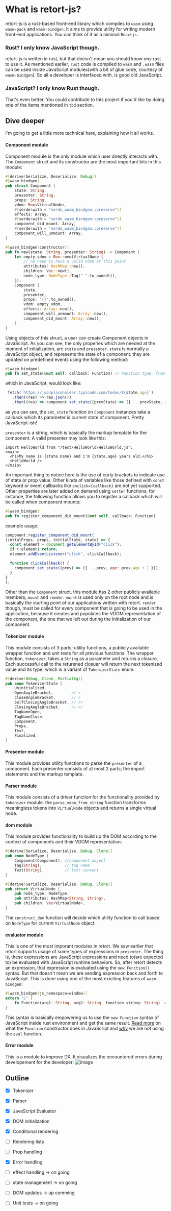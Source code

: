 # What is retort-js?
retort-js is a rust-based front-end library which compiles to `wasm` using `wasm-pack` and `wasm-bindgen`. It aims to provide utility for writing modern front-end
applications. You can think of it as a minimal `Reactjs`.

### Rust? I only know JavaScript though.
retort-js is written in rust, but that doesn't mean you should know *any* rust to use it. As mentioned earlier, `rust` code is complied to `wasm` and `.wasm` files
can be used inside JavaScript modules(with a bit of glue code, courtesy of `wasm-bindgen`). So all a developer is interfaced with, is good old JavaScript.

### JavaScript? I only know Rust though.
That's even better. You could contribute to this project if you'd like by doing one of the items mentioned in `tbd` section.

## Dive deeper
I'm going to get a little more technical here, explaining how it all works.
#### Component module
Component module is the only module which user directly interacts with. The `Component` struct and its constructor are the most important bits in this module:
```rust
#[derive(Serialize, Deserialize, Debug)]
#[wasm_bindgen]
pub struct Component {
    state: String,
    presenter: String,
    props: String,
    vdom: Box<VirtualNode>,
    #[serde(with = "serde_wasm_bindgen::preserve")]
    effects: Array,
    #[serde(with = "serde_wasm_bindgen::preserve")]
    component_did_mount: Array,
    #[serde(with = "serde_wasm_bindgen::preserve")]
    component_will_unmount: Array,
}

#[wasm_bindgen(constructor)]
pub fn new(state: String, presenter: String) -> Component {
    let empty_vdom = Box::new(VirtualNode {
        // no need to have a valid vdom at this point
        attributes: HashMap::new(),
        children: Vec::new(),
        node_type: NodeType::Tag(" ".to_owned()),
    });
    Component {
        state,
        presenter,
        props: "{}".to_owned(),
        vdom: empty_vdom,
        effects: Array::new(),
        component_will_unmount: Array::new(),
        component_did_mount: Array::new(),
    }
}
```
Using objects of this struct, a user can create Component objects in JavaScript. As you can see, the only properies which are needed at the moment of initialization, are `state` and `presenter`. `state` is normally a JavaScript object, and represents the state of a component. they are updated on predefined events using the following method:
```rust
#[wasm_bindgen]
pub fn set_state(&mut self, callback: Function) // Function type, from js_sys. represents a JavaScript callback.
```
which in JavaScript, would look like:
```JavaScript
 fetch(`https://jsonplaceholder.typicode.com/todos/${state.age}`)
   .then((res) => res.json())
   .then((res) => component.set_state((prevState) => ({ ...prevState, info: res })));
```
as you can see, the `set_state` function on `Component` instances take a callback which its parameter is current state of component. Pretty JavaScript-ish!

`presenter` is a string, which is basically the markup template for the component. A valid presenter may look like this:
```
import HelloWorld from "/test/HelloWorld/HelloWorld.js";
<main>
  <h1>My name is {state.name} and i'm {state.age} years old.</h1>
  <HelloWorld />
</main> 
```
An important thing to notice here is the use of curly brackets to indicate use of state or prop value. Other kinds of variables like those defined with `const` keyword or event callbacks like `onclick={callback}` are not yet supported.
Other properties are later added on demand using `setter` functions; for instance, the following function allows you to register a callback which will be called
when component mounts:
```rust
#[wasm_bindgen]
pub fn register_component_did_mount(&mut self, callback: Function)
```
example usage:
```JavaScript
component.register_component_did_mount(
(intialProps, props, initialState, state) => {
  const element = document.getElementById("click");
  if (!element) return;
  element.addEventListener("click", clickCallback);

  function clickCallback() {
    component.set_state((prev) => ({ ...prev, age: prev.age + 1 }));
  }
}
);
```
Other than the `Component` struct, this module has 2 other publicly available members; `mount` and `render`. `mount` is used only on the root node and is basically
the starting point of our applications written with retort. `render` though, must be called for every component that is going to be used in the application, because
it creates and populates the VDOM representation of the component, the one that we left out during the initialization of our component.

#### Tokenizer module
This module consists of 3 parts; utility functions, a publicly available wrapper function and unit tests for all previous functions. The wrapper function, `tokenizer`, takes a `String` as a parameter and returns a closure. Each successful call to the returened closuer will return the next tokenized value and its type, which is a variant of `TokenizerState` enum:
```rust
#[derive(Debug, Clone, PartialEq)]
pub enum TokenizerState {
    Uninitialized,
    OpenAngleBracket,        // <
    CloseAngleBracket,       // >
    SelfClosingAngleBracket, // />
    ClosingAngleBracket,     // </
    TagNameOpen,
    TagNameClose,
    Component,
    Props,
    Text,
    Finalized,
}
```
#### Presenter module
This module provides utility functions to parse the `presenter` of a component. Each presenter consists of at most 2 parts; the import statements and the markup template.

#### Parser module
This module consists of a driver function for the functionality provided by `tokenizer` module. the `parse_vdom_from_string` function transforms meaningless tokens
into `VirtualNode` objects and returns a single virtual node.

#### dom module
This module provides functionality to build up the DOM according to the context of components and their VDOM representation:
```rust
#[derive(Serialize, Deserialize, Debug, Clone)]
pub enum NodeType {
    Component(Component), //component object
    Tag(String),          // tag name
    Text(String),         // text content
}

#[derive(Serialize, Deserialize, Debug, Clone)]
pub struct VirtualNode {
    pub node_type: NodeType,
    pub attributes: HashMap<String, String>,
    pub children: Vec<VirtualNode>,
}
```
The `construct_dom` function will decide which utility function to call based on `NodeType` for current `VirtualNode` object.

#### evaluator module
This is one of the most imporant modules in retort. We saw earlier that retort supports usage of some types of expressions in `presenter`. The thing is, these
expressions are JavaScript expressions and need to(are expected to) be evaluated with JavaScript runtime behaviors. So, after retort detects an expression, that
expression is evaluated using the `new Function()` syntax. But that doesn't mean we are sending expression back and forth to JavaScript. This is done using one of
the most exiciting features of `wasm-bindgen`:
```rust
#[wasm_bindgen(js_namespace=window)]
extern "C" {
    fn Function(arg1: String, arg2: String, function_string: String) -> Function;
}
```
This syntax is basically empowering us to use the `new Function` syntax of JavaScript inside rust environment and get the same result. [Read more](https://developer.mozilla.org/en-US/docs/Web/JavaScript/Reference/Global_Objects/Function/Function) on what the
`Function` constructor does in JavaScript and [why](https://developer.mozilla.org/en-US/docs/Web/JavaScript/Reference/Global_Objects/eval#never_use_direct_eval!) we are not using the `eval` function.

#### Error module
This is a module to improve DX. It visualizes the encountered errors during developement for the developer:
![image](https://github.com/alivarastepour/retort-js/assets/81034797/8e1ec052-8bc8-41c1-8a9d-38bd8b923eac)


## Outline
- [x] Tokenizer
- [x] Parser
- [x] JavaScript Evaluator 
- [x] DOM initialization
- [x] Conditional rendering
- [ ] Rendering lists
- [ ] Prop handling 
- [x] Error handling
- [ ] effect handling -> on going
- [ ] state management -> on going
- [ ] DOM updates -> up comming
- [ ] Unit tests -> on going


